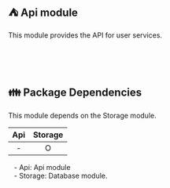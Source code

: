 ## ⛺️ Api module

This module provides the API for user services.

<br/><br/><br/>

## 👪 Package Dependencies

This module depends on the Storage module.

| Api | Storage |
|:---:|:-------:|
|  -  |    O    |

&nbsp;&nbsp; - Api: Api module <br/>
&nbsp;&nbsp; - Storage: Database module. <br/>

<br/>
